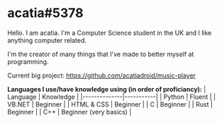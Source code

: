# acatia#5378
Hello. I am acatia. I'm a Computer Science student in the UK and I like anything computer related.

I'm the creator of many things that I've made to better myself at programming.

Current big project: https://github.com/acatiadroid/music-player

**Languages I use/have knowledge using (in order of proficiancy):**
| Language     | Knowledge | 
|--------------|-----------|
| Python       | Fluent    |
| VB.NET         | Beginner  | 
| HTML & CSS   | Beginner  |
| C            | Beginner   |
| Rust         | Beginner  |
| C++          | Beginner (very basics)  | 
